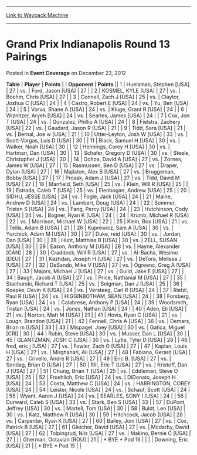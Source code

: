 
---
[Link to Wayback Machine](https://web.archive.org/web/20211017171613/https://magic.wizards.com/en/articles/archive/event-coverage/grand-prix-indianapolis-round-13-pairings-2012-12-23)

[_metadata_:description]:- "TablePlayerPoints OpponentPoints 1Huelsman, Stephen [USA] 27vs.Ford, Jason [USA] 27 2KOSMEL, KYLE [USA] 27vs.Boehm, Chris [USA] 27 3Connell, Zach J [USA] 25vs.Claytor, Joshua C [USA] 24 4Castro, Robert E [USA] 24vs.Yu, Ben [USA] 24 5Vorva, Shane A [USA] 24vs.Kluge, Grant R [USA] 24 6Wiznitzer, Aryeh [USA] 24vs.Searles, James [USA] 24 7Cox, Jon T [USA] 24vs.Gonzalez, Phillip A"
[_metadata_:generator]:- "Drupal 7 (http://drupal.org)"
[_metadata_:node]:- "458241"
[_metadata_:publish_date]:- "2012-12-23"
[_metadata_:source]:- "div-main-content"
[_metadata_:title]:- "Grand Prix Indianapolis Round 13 Pairings"
[_metadata_:wayback_capture_timestamp]:- "2021-10-17 17:16:13"
[_metadata_:wayback_raw_url]:- "https://web.archive.org/web/20211017171613id_/https://magic.wizards.com/en/articles/archive/event-coverage/grand-prix-indianapolis-round-13-pairings-2012-12-23"
[_metadata_:wayback_url]:- "https://magic.wizards.com/en/articles/archive/event-coverage/grand-prix-indianapolis-round-13-pairings-2012-12-23"
---


Grand Prix Indianapolis Round 13 Pairings
=========================================



 Posted in **Event Coverage**
 on December 23, 2012 












 **Table** | **Player** | **Points** |  | **Opponent** | **Points** ||  1 | Huelsman, Stephen [USA] |  27 | vs. | Ford, Jason [USA] |  27 |
|  2 | KOSMEL, KYLE [USA] |  27 | vs. | Boehm, Chris [USA] |  27 |
|  3 | Connell, Zach J [USA] |  25 | vs. | Claytor, Joshua C [USA] |  24 |
|  4 | Castro, Robert E [USA] |  24 | vs. | Yu, Ben [USA] |  24 |
|  5 | Vorva, Shane A [USA] |  24 | vs. | Kluge, Grant R [USA] |  24 |
|  6 | Wiznitzer, Aryeh [USA] |  24 | vs. | Searles, James [USA] |  24 |
|  7 | Cox, Jon T [USA] |  24 | vs. | Gonzalez, Phillip A [USA] |  24 |
|  8 | Fielstra, Zachery [USA] |  22 | vs. | Gaudard, Jason R [USA] |  21 |
|  9 | Tidd, Sara [USA] |  21 | vs. | Bernal, Joe w [USA] |  21 |
|  10 | Utter-Leyton, Josh W [USA] |  33 | vs. | Scott-Vargas, Luis D [USA] |  30 |
|  11 | Black, Samuel H [USA] |  30 | vs. | Walker, Noah [USA] |  30 |
|  12 | Hennings, Corey H [USA] |  30 | vs. | Hartman, Dan [USA] |  30 |
|  13 | Schafer, Gregory D [USA] |  30 | vs. | Steele, Christopher J [USA] |  30 |
|  14 | Ochoa, David A [USA] |  27 | vs. | Zornes, James W [USA] |  27 |
|  15 | Rasmussen, Ben D [USA] |  27 | vs. | Draper, Dylan [USA] |  27 |
|  16 | Majlaton, Alex S [USA] |  27 | vs. | Bruggeman, Bobby [USA] |  27 |
|  17 | Prosak, Adam J [USA] |  27 | vs. | Tidd, David M [USA] |  27 |
|  18 | Manfield, Seth [USA] |  25 | vs. | Klein, Will R [USA] |  25 |
|  19 | Estrada, Caleb T [USA] |  25 | vs. | Elenbogan, Andrew [USA] |  25 |
|  20 | SIDHU, JESSE [USA] |  24 | vs. | Fogle, Jack [USA] |  24 |
|  21 | Maine, Andrew D [USA] |  24 | vs. | Lambert, Doug [USA] |  24 |
|  22 | Sommer, Tristan S [USA] |  24 | vs. | Fang, Percy [USA] |  24 |
|  23 | Hutchinson, Cody [USA] |  24 | vs. | Bogner, Ryan K [USA] |  24 |
|  24 | Krumb, Michael R [USA] |  22 | vs. | Morrison, Michael W [USA] |  22 |
|  25 | Klein, Box [USA] |  21 | vs. | Tellis, Adam B [USA] |  21 |
|  26 | Kuprewicz, Sam A [USA] |  30 | vs. | Yurchick, Adam M [USA] |  30 |
|  27 | Duke, reid [USA] |  30 | vs. | Jordan, Dan [USA] |  30 |
|  28 | Hunt, Matthias B [USA] |  30 | vs. | ZELL, SUSAN [USA] |  30 |
|  29 | Eason, Anthony M [USA] |  28 | vs. | Hayne, Alexander [CAN] |  28 |
|  30 | Craddock, Will R [USA] |  27 | vs. | Al-Bacha, Wesimo [DEU] |  27 |
|  31 | Kazhdan, Joseph H [USA] |  27 | vs. | DeTora, Melissa J [USA] |  27 |
|  32 | DeSando, Mike V [USA] |  27 | vs. | Ogreenc, Greg A [USA] |  27 |
|  33 | Majors, Michael J [USA] |  27 | vs. | Guild, Jake E [USA] |  27 |
|  34 | Baugh, Jacob A [USA] |  27 | vs. | Price, Nathanial M [USA] |  27 |
|  35 | Stachurski, Richard T [USA] |  25 | vs. | Seigman, Dan J [USA] |  25 |
|  36 | Koepke, Devin K [USA] |  24 | vs. | Versteeg, Carl R [USA] |  24 |
|  37 | Rietzl, Paul R [USA] |  24 | vs. | HIGGINBOTHAM, SEAN [USA] |  24 |
|  38 | Forsberg, Ryan [USA] |  24 | vs. | Calabrese, Anthony P [USA] |  24 |
|  39 | Woodsmith, Tristan [USA] |  24 | vs. | Jones, Nathan [USA] |  24 |
|  40 | Aden, Eli [USA] |  21 | vs. | Norton, Matt M [USA] |  21 |
|  41 | Hovis, Ryan C [USA] |  21 | vs. | Lougn, Brandon [USA] |  21 |
|  42 | Fennell, Chris A [USA] |  36 | vs. | Demars, Brian m [USA] |  33 |
|  43 | Mispagel, Joey [USA] |  30 | vs. | Gatica, Miguel [CRI] |  30 |
|  44 | Rubin, Steve [USA] |  30 | vs. | Musser, Dan L [USA] |  30 |
|  45 | GLANTZMAN, JOSH C [USA] |  30 | vs. | Lytle, Tyler D [USA] |  28 |
|  46 | fred, eric j [USA] |  27 | vs. | Fowler, Zach O [USA] |  27 |
|  47 | Kaplan, Louis H [USA] |  27 | vs. | Mirghahari, Ali [USA] |  27 |
|  48 | Fabiano, Gerard [USA] |  27 | vs. | Crivello, Andre R [USA] |  27 |
|  49 | Eric B. [USA] |  27 | vs. | Sondag, Brian O [USA] |  27 |
|  50 | Rill, Eric T [USA] |  27 | vs. | Kristoff, Dan J [USA] |  27 |
|  51 | Chung, Brian T [USA] |  25 | vs. | Eddleman, Steve O [USA] |  25 |
|  52 | Froehlich, Eric [USA] |  24 | vs. | DiDonato, Joseph H [USA] |  24 |
|  53 | Costa, Matthew C [USA] |  24 | vs. | HARRINGTON, COREY [USA] |  24 |
|  54 | Leister, Nicole [USA] |  24 | vs. | Schauf, Scott [USA] |  24 |
|  55 | Wyant, Aaron J [USA] |  24 | vs. | SEARLES, SONY l [USA] |  24 |
|  56 | Durward, Caleb S [USA] |  33 | vs. | Stark, Ben S [USA] |  33 |
|  57 | DuPont, Jeffrey [USA] |  30 | vs. | Martell, Tom [USA] |  30 |
|  58 | Buldt, Len [USA] |  30 | vs. | Katz, Matthew R [USA] |  30 |
|  59 | Hitchcock, Jacob [USA] |  28 | vs. | Carpenter, Ryan K [USA] |  27 |
|  60 | Bailey, Joni [USA] |  27 | vs. | Cox, Patrick B [USA] |  27 |
|  61 | Gleicher, David [USA] |  27 | vs. | Mcdarby, David [USA] |  27 |
|  62 | Tolpingrud, Nils [USA] |  27 | vs. | Makino, Bernie C [USA] |  27 |
|  | Gherman, Octavian [ROU] |  21 |  | \* BYE \* Pod 16 |  |
|  | Downing, Eric [USA] |  21 |  | \* BYE \* Pod 15 |  |







